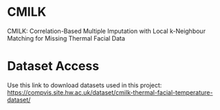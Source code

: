 # CMILK
CMILK: Correlation-Based Multiple Imputation with Local k-Neighbour Matching for Missing Thermal Facial Data


# Dataset Access
Use this link to download datasets used in this project:
https://compvis.site.hw.ac.uk/dataset/cmilk-thermal-facial-temperature-dataset/
